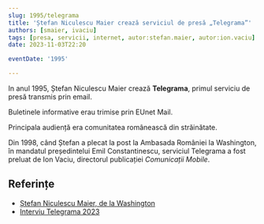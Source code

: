```yaml
---
slug: 1995/telegrama
title: 'Ștefan Niculescu Maier crează serviciul de presă „Telegrama”'
authors: [smaier, ivaciu]
tags: [presa, servicii, internet, autor:stefan.maier, autor:ion.vaciu]
date: 2023-11-03T22:20

eventDate: '1995'

---
```


In anul 1995, Ștefan Niculescu Maier crează **Telegrama**, primul
serviciu de presă transmis prin email.

<!-- truncate -->

Buletinele informative erau trimise prin EUnet Mail.

Principala audiență era comunitatea românească din străinătate.

Din 1998, când Ștefan a plecat la post la Ambasada României la Washington,
în mandatul președintelui Emil Constantinescu, serviciul Telegrama
a fost preluat de Ion Vaciu, directorul publicației _Comunicații Mobile_.

## Referințe

- [Ștefan Niculescu Maier, de la Washington](https://ziaristii.com/exclusiv-stefan-niculescu-maier-de-la-washington-despre-moartea-colegului-sau-de-complot-anti-ceausist-mihai-creanga/)
- [Interviu Telegrama 2023](https://www.youtube.com/watch?v=M5sL2wEWtbM)
